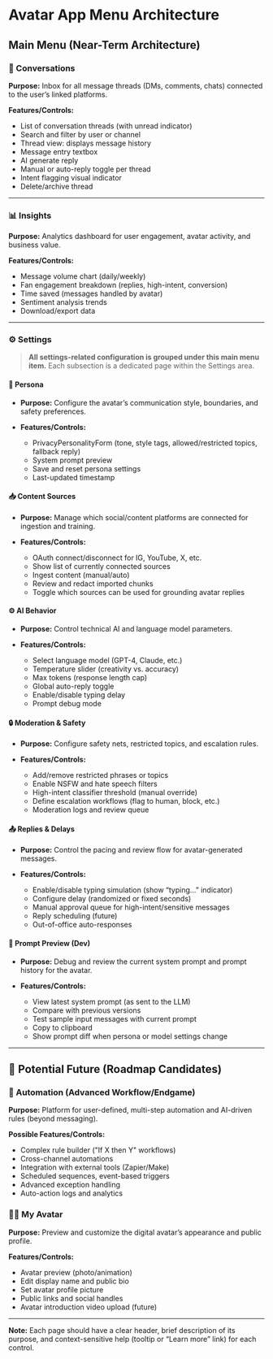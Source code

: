# Avatar App Menu Architecture

## Main Menu (Near-Term Architecture)

### 🧵 Conversations

**Purpose:**
Inbox for all message threads (DMs, comments, chats) connected to the user’s linked platforms.

**Features/Controls:**

* List of conversation threads (with unread indicator)
* Search and filter by user or channel
* Thread view: displays message history
* Message entry textbox
* AI generate reply
* Manual or auto-reply toggle per thread
* Intent flagging visual indicator
* Delete/archive thread

---

### 📊 Insights

**Purpose:**
Analytics dashboard for user engagement, avatar activity, and business value.

**Features/Controls:**

* Message volume chart (daily/weekly)
* Fan engagement breakdown (replies, high-intent, conversion)
* Time saved (messages handled by avatar)
* Sentiment analysis trends
* Download/export data

---

### ⚙️ Settings

> **All settings-related configuration is grouped under this main menu item.**
> Each subsection is a dedicated page within the Settings area.

#### 🧠 Persona

* **Purpose:** Configure the avatar’s communication style, boundaries, and safety preferences.
* **Features/Controls:**

  * PrivacyPersonalityForm (tone, style tags, allowed/restricted topics, fallback reply)
  * System prompt preview
  * Save and reset persona settings
  * Last-updated timestamp

#### 📥 Content Sources

* **Purpose:** Manage which social/content platforms are connected for ingestion and training.
* **Features/Controls:**

  * OAuth connect/disconnect for IG, YouTube, X, etc.
  * Show list of currently connected sources
  * Ingest content (manual/auto)
  * Review and redact imported chunks
  * Toggle which sources can be used for grounding avatar replies

#### ⚙️ AI Behavior

* **Purpose:** Control technical AI and language model parameters.
* **Features/Controls:**

  * Select language model (GPT-4, Claude, etc.)
  * Temperature slider (creativity vs. accuracy)
  * Max tokens (response length cap)
  * Global auto-reply toggle
  * Enable/disable typing delay
  * Prompt debug mode

#### 🔒 Moderation & Safety

* **Purpose:** Configure safety nets, restricted topics, and escalation rules.
* **Features/Controls:**

  * Add/remove restricted phrases or topics
  * Enable NSFW and hate speech filters
  * High-intent classifier threshold (manual override)
  * Define escalation workflows (flag to human, block, etc.)
  * Moderation logs and review queue

#### 📤 Replies & Delays

* **Purpose:** Control the pacing and review flow for avatar-generated messages.
* **Features/Controls:**

  * Enable/disable typing simulation (show “typing...” indicator)
  * Configure delay (randomized or fixed seconds)
  * Manual approval queue for high-intent/sensitive messages
  * Reply scheduling (future)
  * Out-of-office auto-responses

#### 💬 Prompt Preview (Dev)

* **Purpose:** Debug and review the current system prompt and prompt history for the avatar.
* **Features/Controls:**

  * View latest system prompt (as sent to the LLM)
  * Compare with previous versions
  * Test sample input messages with current prompt
  * Copy to clipboard
  * Show prompt diff when persona or model settings change

---

## 🚀 Potential Future (Roadmap Candidates)

### 🤖 Automation (Advanced Workflow/Endgame)

**Purpose:**
Platform for user-defined, multi-step automation and AI-driven rules (beyond messaging).

**Possible Features/Controls:**

* Complex rule builder ("If X then Y" workflows)
* Cross-channel automations
* Integration with external tools (Zapier/Make)
* Scheduled sequences, event-based triggers
* Advanced exception handling
* Auto-action logs and analytics

### 🧑‍🎤 My Avatar

**Purpose:**
Preview and customize the digital avatar’s appearance and public profile.

**Features/Controls:**

* Avatar preview (photo/animation)
* Edit display name and public bio
* Set avatar profile picture
* Public links and social handles
* Avatar introduction video upload (future)

---

**Note:**
Each page should have a clear header, brief description of its purpose, and context-sensitive help (tooltip or “Learn more” link) for each control.

